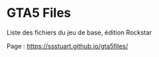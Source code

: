 # GTA5 Files
Liste des fichiers du jeu de base, édition Rockstar

Page : https://ssstuart.github.io/gta5files/
